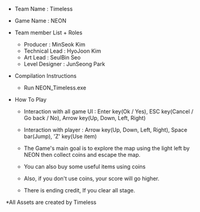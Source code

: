 - Team Name : Timeless



- Game Name : NEON



- Team member List + Roles
	- Producer 			: MinSeok Kim
	- Technical Lead 	: HyoJoon Kim
	- Art Lead 			: SeulBin Seo
	- Level Designer 	: JunSeong Park



- Compilation Instructions
	- Run NEON_Timeless.exe




- How To Play

	- Interaction with all game UI : Enter key(Ok / Yes), ESC key(Cancel / Go back / No), Arrow key(Up, Down, Left, Right)

	- Interaction with player : Arrow key(Up, Down, Left, Right), Space bar(Jump), 'Z' key(Use item)


	- The Game's main goal is to explore the map using the light left by NEON then collect coins and escape the map.

	- You can also buy some useful items using coins

	- Also, if you don't use coins, your score will go higher.

	- There is ending credit, If you clear all stage.





*All Assets are created by Timeless
